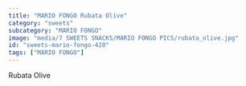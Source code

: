 ```yaml
---
title: "MARIO FONGO Rubata Olive"
category: "sweets"
subcategory: "MARIO FONGO"
image: "media/7 SWEETS SNACKS/MARIO FONGO PICS/rubata_olive.jpg"
id: "sweets-mario-fongo-420"
tags: ["MARIO FONGO"]
---
```


Rubata Olive
